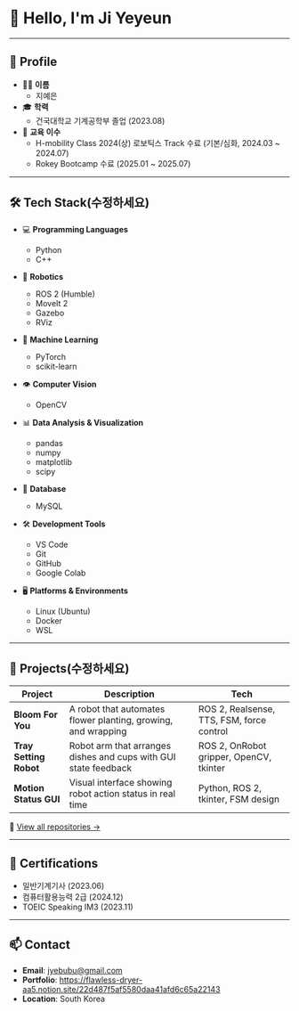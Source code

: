 <!--
**yeyeyeyeyeyeun/yeyeyeyeyeyeun** is a ✨ _special_ ✨ repository because its `README.md` (this file) appears on your GitHub profile.

Here are some ideas to get you started:

- 🔭 I’m currently working on ...
- 🌱 I’m currently learning ...
- 👯 I’m looking to collaborate on ...
- 🤔 I’m looking for help with ...
- 💬 Ask me about ...
- 📫 How to reach me: ...
- 😄 Pronouns: ...
- ⚡ Fun fact: ...
-->

# 👋 Hello, I'm Ji Yeyeun


---

## 🧩 Profile

- 👩‍🎓 **이름**
  - 지예은
- 🎓 **학력**
  - 건국대학교 기계공학부 졸업 (2023.08)
- 🧪 **교육 이수**  
  - H-mobility Class 2024(상) 로보틱스 Track 수료 (기본/심화, 2024.03 ~ 2024.07)  
  - Rokey Bootcamp 수료 (2025.01 ~ 2025.07)
    
---

## 🛠 Tech Stack(수정하세요)

- 💻 **Programming Languages**  
  - Python  
  - C++

- 🤖 **Robotics**  
  - ROS 2 (Humble)  
  - MoveIt 2  
  - Gazebo  
  - RViz

- 🧠 **Machine Learning**  
  - PyTorch  
  - scikit-learn

- 👁 **Computer Vision**  
  - OpenCV

- 📊 **Data Analysis & Visualization**  
  - pandas  
  - numpy  
  - matplotlib  
  - scipy

- 💾 **Database**  
  - MySQL

- 🛠 **Development Tools**  
  - VS Code  
  - Git  
  - GitHub  
  - Google Colab

- 🖥 **Platforms & Environments**  
  - Linux (Ubuntu)  
  - Docker  
  - WSL

---

## 📁 Projects(수정하세요)

| Project | Description | Tech |
|--------|-------------|------|
| **Bloom For You** | A robot that automates flower planting, growing, and wrapping | ROS 2, Realsense, TTS, FSM, force control |
| **Tray Setting Robot** | Robot arm that arranges dishes and cups with GUI state feedback | ROS 2, OnRobot gripper, OpenCV, tkinter |
| **Motion Status GUI** | Visual interface showing robot action status in real time | Python, ROS 2, tkinter, FSM design |

🔗 [View all repositories →](https://github.com/yeyeyeyeyeyeun?tab=repositories)

---

## 📄 Certifications

- 일반기계기사 (2023.06)  
- 컴퓨터활용능력 2급 (2024.12)  
- TOEIC Speaking IM3 (2023.11)

---

## 📫 Contact

- **Email**: jyebubu@gmail.com
- **Portfolio**: https://flawless-dryer-aa5.notion.site/22d487f5af5580daa41afd6c65a22143
- **Location**: South Korea  
